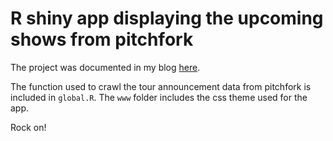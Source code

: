 R shiny app displaying the upcoming shows from pitchfork
=========

The project was documented in my blog [here](http://www.runzemc.com/2014/07/no-more-finding-out-about-a-concert-too-late.html).

The function used to crawl the tour announcement data from pitchfork is included in `global.R`. The `www` folder includes the css theme used for the app.

Rock on!
